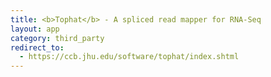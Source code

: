 ```yaml
---
title: <b>Tophat</b> - A spliced read mapper for RNA-Seq
layout: app
category: third_party
redirect_to:
  - https://ccb.jhu.edu/software/tophat/index.shtml
---
```

